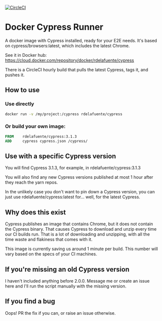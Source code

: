 [![CircleCI](https://circleci.com/gh/rupperyes/docker-cypress-runner.svg?style=svg)](https://circleci.com/gh/rupperyes/docker-cypress-runner)

# Docker Cypress Runner

A docker image with Cypress installed, ready for your E2E needs.
It's based on cypress/browsers:latest, which includes the latest Chrome.

See it in Docker hub: https://cloud.docker.com/repository/docker/rdelafuente/cypress

There is a CircleCI hourly build that pulls the latest Cypress, tags it, and pushes it.

## How to use

### Use directly

```bash
docker run -v /my/project:/cypress rdelafuente/cypress
```

### Or build your own image:

```dockerfile
FROM    rdelafuente/cypress:3.1.3
ADD     cypress cypress.json /cypress/
```

## Use with a specific Cypress version

You will find Cypress 3.1.3, for example, in rdelafuente/cypress:3.1.3

You will also find any new Cypress versions published at most 1 hour after they reach the yarn repos.

In the unlikely case you don't want to pin down a Cypress version, you can just use rdelafuente/cypress:latest for... well, for the latest Cypress.

## Why does this exist

Cypress publishes an image that contains Chrome, but it does not contain the Cypress binary.
That causes Cypress to download and unzip every time our CI builds run. That is a lot of downloading
and unzipping, with all the time waste and flakiness that comes with it.

This image is currently saving us around 1 minute per build. 
This number will vary based on the specs of your CI machines.

## If you're missing an old Cypress version

I haven't included anything before 2.0.0.
Message me or create an issue here and I'll run the script manually with the missing version.

## If you find a bug

Oops! PR the fix if you can, or raise an issue otherwise.
